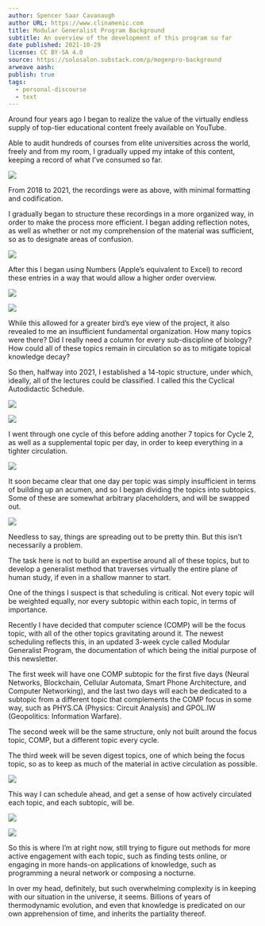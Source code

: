 ```yaml
---
author: Spencer Saar Cavanaugh
author URL: https://www.clinamenic.com
title: Modular Generalist Program Background
subtitle: An overview of the development of this program so far
date published: 2021-10-29
license: CC BY-SA 4.0
source: https://solosalon.substack.com/p/mogenpro-background
arweave aash: 
publish: true
tags:
  - personal-discourse
  - text
---
```

Around four years ago I began to realize the value of the virtually endless supply of top-tier educational content freely available on YouTube.

Able to audit hundreds of courses from elite universities across the world, freely and from my room, I gradually upped my intake of this content, keeping a record of what I’ve consumed so far.


![](https://substackcdn.com/image/fetch/w_1456,c_limit,f_auto,q_auto:good,fl_progressive:steep/https%3A%2F%2Fbucketeer-e05bbc84-baa3-437e-9518-adb32be77984.s3.amazonaws.com%2Fpublic%2Fimages%2Fa470861d-26af-4f85-a89e-10c56a8e5f94_1278x1666.png)



From 2018 to 2021, the recordings were as above, with minimal formatting and codification.

I gradually began to structure these recordings in a more organized way, in order to make the process more efficient. I began adding reflection notes, as well as whether or not my comprehension of the material was sufficient, so as to designate areas of confusion.



![](https://substackcdn.com/image/fetch/w_1456,c_limit,f_auto,q_auto:good,fl_progressive:steep/https%3A%2F%2Fbucketeer-e05bbc84-baa3-437e-9518-adb32be77984.s3.amazonaws.com%2Fpublic%2Fimages%2F4d23f372-738f-4e55-beb4-413d47b3f592_1192x1100.png)


After this I began using Numbers (Apple’s equivalent to Excel) to record these entries in a way that would allow a higher order overview.


![](https://substackcdn.com/image/fetch/w_1456,c_limit,f_auto,q_auto:good,fl_progressive:steep/https%3A%2F%2Fbucketeer-e05bbc84-baa3-437e-9518-adb32be77984.s3.amazonaws.com%2Fpublic%2Fimages%2F0bda8421-8c00-4190-b4a0-0b96e2586145_1550x1342.png)



![](https://substackcdn.com/image/fetch/w_1456,c_limit,f_auto,q_auto:good,fl_progressive:steep/https%3A%2F%2Fbucketeer-e05bbc84-baa3-437e-9518-adb32be77984.s3.amazonaws.com%2Fpublic%2Fimages%2Fa2776e0a-0a6e-4b43-b162-8473b1b8264c_1686x1518.png)



While this allowed for a greater bird’s eye view of the project, it also revealed to me an insufficient fundamental organization. How many topics were there? Did I really need a column for every sub-discipline of biology? How could all of these topics remain in circulation so as to mitigate topical knowledge decay?

So then, halfway into 2021, I established a 14-topic structure, under which, ideally, all of the lectures could be classified. I called this the Cyclical Autodidactic Schedule.



![](https://substackcdn.com/image/fetch/w_1456,c_limit,f_auto,q_auto:good,fl_progressive:steep/https%3A%2F%2Fbucketeer-e05bbc84-baa3-437e-9518-adb32be77984.s3.amazonaws.com%2Fpublic%2Fimages%2Fedd92dad-c9e3-4b22-9fec-633698b1695f_1324x1410.png)



![](https://substackcdn.com/image/fetch/w_1456,c_limit,f_auto,q_auto:good,fl_progressive:steep/https%3A%2F%2Fbucketeer-e05bbc84-baa3-437e-9518-adb32be77984.s3.amazonaws.com%2Fpublic%2Fimages%2F30639cf2-dd2a-4ea7-bdc9-27d9778716f0_1334x1530.png)



I went through one cycle of this before adding another 7 topics for Cycle 2, as well as a supplemental topic per day, in order to keep everything in a tighter circulation.


![](https://substackcdn.com/image/fetch/w_1456,c_limit,f_auto,q_auto:good,fl_progressive:steep/https%3A%2F%2Fbucketeer-e05bbc84-baa3-437e-9518-adb32be77984.s3.amazonaws.com%2Fpublic%2Fimages%2F7f55155c-d9a8-4993-9a96-f4e45381a217_930x1485.png)


It soon became clear that one day per topic was simply insufficient in terms of building up an acumen, and so I began dividing the topics into subtopics. Some of these are somewhat arbitrary placeholders, and will be swapped out.


![](https://substackcdn.com/image/fetch/w_1456,c_limit,f_auto,q_auto:good,fl_progressive:steep/https%3A%2F%2Fbucketeer-e05bbc84-baa3-437e-9518-adb32be77984.s3.amazonaws.com%2Fpublic%2Fimages%2Fed92b7ec-0286-4a0f-985d-bee69bf30d1d_748x1186.png)


Needless to say, things are spreading out to be pretty thin. But this isn’t necessarily a problem.

The task here is not to build an expertise around all of these topics, but to develop a generalist method that traverses virtually the entire plane of human study, if even in a shallow manner to start.

One of the things I suspect is that scheduling is critical. Not every topic will be weighted equally, nor every subtopic within each topic, in terms of importance.

Recently I have decided that computer science (COMP) will be the focus topic, with all of the other topics gravitating around it. The newest scheduling reflects this, in an updated 3-week cycle called Modular Generalist Program, the documentation of which being the initial purpose of this newsletter.

The first week will have one COMP subtopic for the first five days (Neural Networks, Blockchain, Cellular Automata, Smart Phone Architecture, and Computer Networking), and the last two days will each be dedicated to a subtopic from a different topic that complements the COMP focus in some way, such as PHYS.CA (Physics: Circuit Analysis) and GPOL.IW (Geopolitics: Information Warfare).

The second week will be the same structure, only not built around the focus topic, COMP, but a different topic every cycle.

The third week will be seven digest topics, one of which being the focus topic, so as to keep as much of the material in active circulation as possible.


![](https://substackcdn.com/image/fetch/w_1456,c_limit,f_auto,q_auto:good,fl_progressive:steep/https%3A%2F%2Fbucketeer-e05bbc84-baa3-437e-9518-adb32be77984.s3.amazonaws.com%2Fpublic%2Fimages%2Fcb5a9588-23c9-487c-a345-0311379d5e1c_658x304.png)


This way I can schedule ahead, and get a sense of how actively circulated each topic, and each subtopic, will be.


![](https://substackcdn.com/image/fetch/w_1456,c_limit,f_auto,q_auto:good,fl_progressive:steep/https%3A%2F%2Fbucketeer-e05bbc84-baa3-437e-9518-adb32be77984.s3.amazonaws.com%2Fpublic%2Fimages%2F1d7e1b9f-683e-4403-bcfa-246a7ef5a1d5_1952x716.png)



![](https://substackcdn.com/image/fetch/w_1456,c_limit,f_auto,q_auto:good,fl_progressive:steep/https%3A%2F%2Fbucketeer-e05bbc84-baa3-437e-9518-adb32be77984.s3.amazonaws.com%2Fpublic%2Fimages%2Faf14ee6c-7d59-4c37-87ac-0d285c5f99cd_1052x896.png)



So this is where I’m at right now, still trying to figure out methods for more active engagement with each topic, such as finding tests online, or engaging in more hands-on applications of knowledge, such as programming a neural network or composing a nocturne.

In over my head, definitely, but such overwhelming complexity is in keeping with our situation in the universe, it seems. Billions of years of thermodynamic evolution, and even that knowledge is predicated on our own apprehension of time, and inherits the partiality thereof.